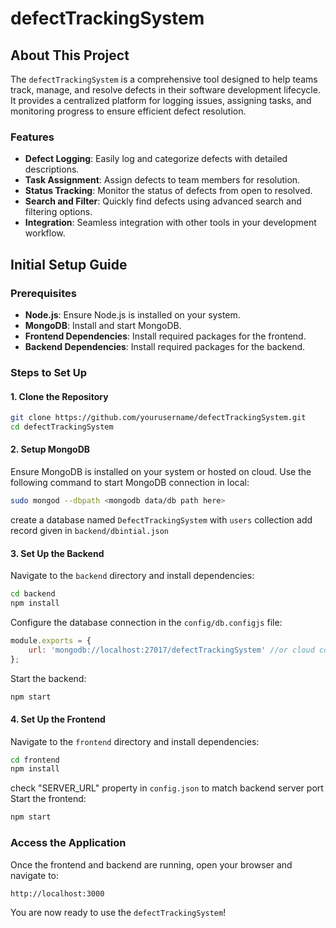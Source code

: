 # defectTrackingSystem
## About This Project

The `defectTrackingSystem` is a comprehensive tool designed to help teams track, manage, and resolve defects in their software development lifecycle. It provides a centralized platform for logging issues, assigning tasks, and monitoring progress to ensure efficient defect resolution.

### Features
- **Defect Logging**: Easily log and categorize defects with detailed descriptions.
- **Task Assignment**: Assign defects to team members for resolution.
- **Status Tracking**: Monitor the status of defects from open to resolved.
- **Search and Filter**: Quickly find defects using advanced search and filtering options.
- **Integration**: Seamless integration with other tools in your development workflow.

## Initial Setup Guide

### Prerequisites
- **Node.js**: Ensure Node.js is installed on your system.
- **MongoDB**: Install and start MongoDB.
- **Frontend Dependencies**: Install required packages for the frontend.
- **Backend Dependencies**: Install required packages for the backend.

### Steps to Set Up

#### 1. Clone the Repository
```bash
git clone https://github.com/yourusername/defectTrackingSystem.git
cd defectTrackingSystem
```

#### 2. Setup MongoDB
Ensure MongoDB is installed on your system or hosted on cloud. Use the following command to start MongoDB connection in local:
```bash
sudo mongod --dbpath <mongodb data/db path here>
```
create a database named `DefectTrackingSystem` with `users` collection add record given in `backend/dbintial.json`

#### 3. Set Up the Backend
Navigate to the `backend` directory and install dependencies:
```bash
cd backend
npm install
```
Configure the database connection in the `config/db.configjs` file:
```javascript
module.exports = {
    url: 'mongodb://localhost:27017/defectTrackingSystem' //or cloud connection string
};
```
Start the backend:
```bash
npm start
```

#### 4. Set Up the Frontend
Navigate to the `frontend` directory and install dependencies:
```bash
cd frontend
npm install
```
check   "SERVER_URL" property in `config.json` to match backend server port
Start the frontend:
```bash
npm start
```




### Access the Application
Once the frontend and backend are running, open your browser and navigate to:
```
http://localhost:3000
```

You are now ready to use the `defectTrackingSystem`!